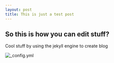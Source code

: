 ```yaml
---
layout: post
title: This is just a test post
---
```


## So this is how you can edit stuff?
Cool stuff by using the jekyll engine to create blog

![_config.yml]({{site.url}}/images/config.png)



